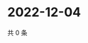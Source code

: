 # 2022-12-04

共 0 条

<!-- BEGIN WEIBO -->
<!-- 最后更新时间 Sun Dec 04 2022 22:00:51 GMT+0800 (China Standard Time) -->

<!-- END WEIBO -->
